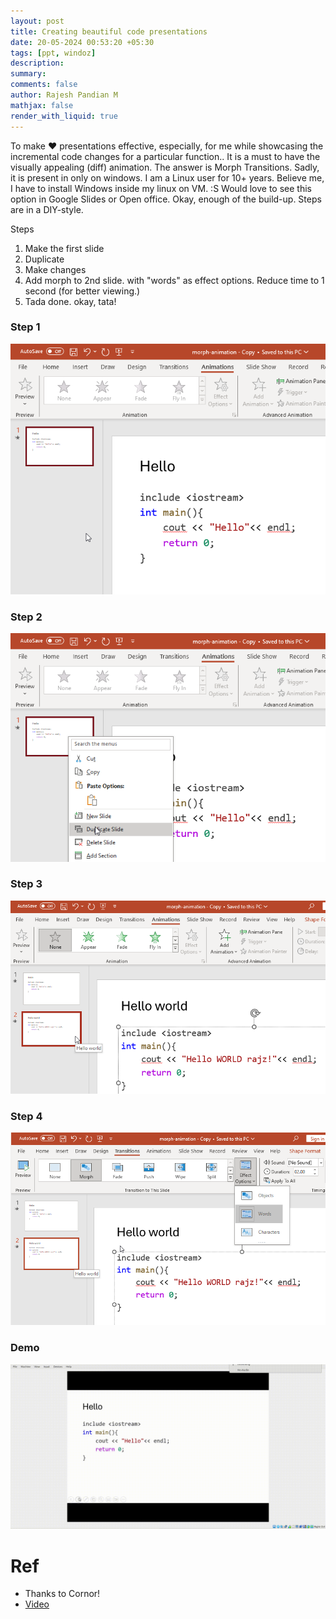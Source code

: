 ```yaml
---
layout: post
title: Creating beautiful code presentations
date: 20-05-2024 00:53:20 +05:30
tags: [ppt, windoz]
description:
summary:
comments: false
author: Rajesh Pandian M
mathjax: false
render_with_liquid: true
---
```


To make :heart: presentations effective, especially, for me while showcasing the incremental code changes for a particular function..
It is a must to have the visually appealing (diff) animation. The answer is Morph Transitions. 
Sadly, it is present in only on windows. I am a Linux user for 10+ years.  Believe me, I have to install Windows inside my linux on VM. :S
Would love to see this option in Google Slides or Open office. Okay, enough of the build-up. 
Steps are in a DIY-style. 

Steps

1. Make the first slide
2. Duplicate
3. Make changes
4. Add morph to 2nd slide. with "words" as effect options. Reduce time to 1 second (for better viewing.)
5. Tada done. okay, tata!
 
### Step 1 
![Morph Animation! Not loaded](images/morph0.png)
### Step 2 
![Morph Animation! Not loaded](images/morph1.png)
### Step 3 
![Morph Animation! Not loaded](images/morph2.png)
### Step 4 
![Morph Animation! Not loaded](images/morph3.png)
### Demo 
![Morph Animation! Not loaded](images/morph-ppt-demo.gif)


# Ref
- Thanks to Cornor!
- [Video](https://youtu.be/Vh3y1ela-_s?t=456)


